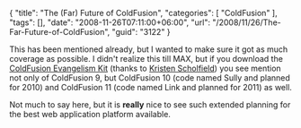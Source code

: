 {
	"title": "The (Far) Future of ColdFusion",
	"categories": [
		"ColdFusion"
	],
	"tags": [],
	"date": "2008-11-26T07:11:00+06:00",
	"url": "/2008/11/26/The-Far-Future-of-ColdFusion",
	"guid": "3122"
}

This has been mentioned already, but I wanted to make sure it got as much coverage as possible. I didn't realize this till MAX, but if you download the <a href="http://www.adobe.com/go/cfevangelismkit">ColdFusion Evangelism Kit</a> (thanks to <a href="http://www.webbschofield.com/">Kristen Scholfield</a>) you see mention not only of ColdFusion 9, but ColdFusion 10 (code named Sully and planned for 2010) and ColdFusion 11 (code named Link and planned for 2011) as well.

Not much to say here, but it is <b>really</b> nice to see such extended planning for the best web application platform available.